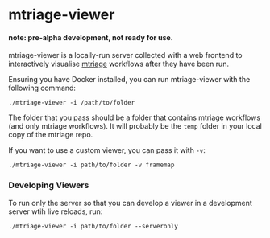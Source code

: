# mtriage-viewer

#### note: pre-alpha development, not ready for use.

mtriage-viewer is a locally-run server collected with a web frontend to 
interactively visualise [mtriage](https://github.com/forensic-architecture/mtriage)
workflows after they have been run.


Ensuring you have Docker installed, you can run mtriage-viewer with the
following command:
```
./mtriage-viewer -i /path/to/folder
```

The folder that you pass should be a folder that contains mtriage workflows 
(and only mtriage workflows). It will probably be the `temp` folder in your
local copy of the mtriage repo.

If you want to use a custom viewer, you can pass it with `-v`:
```
./mtriage-viewer -i path/to/folder -v framemap
```

### Developing Viewers
To run only the server so that you can develop a viewer in a development server
wtih live reloads, run:
```
./mtriage-viewer -i path/to/folder --serveronly
```
